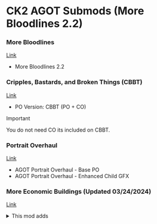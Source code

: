 # CK2 AGOT Submods (More Bloodlines 2.2)
### More Bloodlines
[Link](www.dropbox.com/s/gml2v96qgxxhnuh/AGOT%20More%20Bloodlines%202.2%20-%20Extract%20to%20Mods%20Folder.7z?dl=0)
* More Bloodlines 2.2
### Cripples, Bastards, and Broken Things (CBBT)
[Link](https://agotcitadel.boards.net/thread/4323/agot-cripples-broken-1-4)
* PO Version: CBBT (PO + CO)
> [!IMPORTANT]
> You do not need CO its included on CBBT.
### Portrait Overhaul
[Link](https://agotcitadel.boards.net/thread/4478/agot-portrait-overhaul-updated-2023)
* AGOT Portrait Overhaul - Base PO
* AGOT Portrait Overhaul - Enhanced Child GFX
### More Economic Buildings (Updated 03/24/2024)
[Link](https://agotcitadel.boards.net/thread/4593/agot-more-economic-buildings-updated)
<details>

<summary>This mod adds</summary>

* Olive Orchards in Meereen.
* Qartheen Markets in Qarth.
* Whaler Ports in Ibben.
* Arbor Vineyards in the Arbor. This building is specific to castles in the Arbor as towns already have wineries, and because the Arbor shipyards do not add any tax income.
* Grand Markets in Yi Ti's major cities, as they are described as market towns. Useful if you enjoy playing in the Far East.
* Myrish Guilds and Tyroshi Mercantiles in Myr and Tyrosh. As these provinces are republics, it made sense to add them only to the city holdings.
* Rainwood Forests in the Rainwood duchy region, as this region is famous for its lumber and more.
* Jonquil's Pool in Maidenpool. This building gives little income, but makes up for it by adding fertility and health boosts to its holder.
* Oldtown Harbors specific to the Hightower and the city of Oldtown itself.
* the Old Mint and Merman Guilds to White Harbor. Both are specific to the castle and city holdings.
* Lannisport Guilds noted for their goldworks to Lannisport.
* Pentoshi Bazaars owned by the Spicers to the city of Pentos.

</details>
